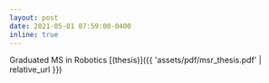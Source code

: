 ```yaml
---
layout: post
date: 2021-05-01 07:59:00-0400
inline: true
---
```


Graduated MS in Robotics [(thesis)]({{ 'assets/pdf/msr_thesis.pdf' | relative_url }})
